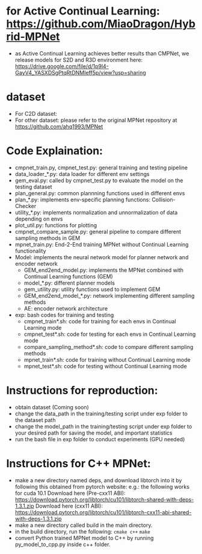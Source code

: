 # for Active Continual Learning: https://github.com/MiaoDragon/Hybrid-MPNet
* as Active Continual Learning achieves better results than CMPNet, we release models for S2D and R3D environment here: https://drive.google.com/file/d/1p9l4-GayV4_YASXDSgPtqRtDNMIeff5p/view?usp=sharing

# dataset
* For C2D dataset: 
* For other dataset: please refer to the original MPNet repository at https://github.com/ahq1993/MPNet

# Code Explaination:
* cmpnet_train.py, cmpnet_test.py: general training and testing pipeline
* data_loader_*.py: data loader for different env settings
* gem_eval.py: called by cmpnet_test.py to evaluate the model on the testing dataset
* plan_general.py: common plannning functions used in different envs
* plan_*.py: implements env-specific planning functions: Collision-Checker
* utility_*.py: implements normalization and unnormalization of data depending on envs
* plot_util.py: functions for plotting
* cmpnet_compare_sample.py: general pipeline to compare different sampling methods in GEM
* mpnet_train.py: End-2-End training MPNet without Continual Learning functionality
* Model: implements the neural network model for planner network and encoder network
    * GEM_end2end_model.py: implements the MPNet combined with Continual Learning functions (GEM)
    * model_*.py: different planner models
    * gem_utility.py: utility functions used to implement GEM
    * GEM_end2end_model_*.py: network implementing different sampling methods
    * AE: encoder network architecture
* exp: bash codes for training and testing
    * cmpnet_train*.sh: code for training for each envs in Continual Learning mode
    * cmpnet_test*.sh: code for testing for each envs in Continual Learning mode
    * compare_sampling_method*.sh: code to compare different sampling methods
    * mpnet_train*.sh: code for training without Continual Learning mode
    * mpnet_test*.sh: code for testing without Continual Learning mode

# Instructions for reproduction:
* obtain dataset (Coming soon)
* change the data_path in the training/testing script under exp folder to the dataset path
* change the model_path in the training/testing script under exp folder to your desired path for saving the model, and important statistics
* run the bash file in exp folder to conduct experiments (GPU needed)


# Instructions for C++ MPNet:
* make a new directory named deps, and download libtorch into it by following this obtained from pytorch website:
    e.g.: the following works for cuda 10.1
    Download here (Pre-cxx11 ABI):
    https://download.pytorch.org/libtorch/cu101/libtorch-shared-with-deps-1.3.1.zip
    Download here (cxx11 ABI):
    https://download.pytorch.org/libtorch/cu101/libtorch-cxx11-abi-shared-with-deps-1.3.1.zip
* make a new directory called build in the main directory.
* in the build directory, run the following:
    `cmake c++`
    `make`
* convert Python trained MPNet model to C++ by running py_model_to_cpp.py inside c++ folder.
